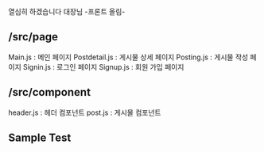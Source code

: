 열심히 하겠습니다 대장님 -프론트 올림-

## /src/page

Main.js : 메인 페이지
Postdetail.js : 게시물 상세 페이지
Posting.js : 게시물 작성 페이지
Signin.js : 로그인 페이지
Signup.js : 회원 가입 페이지

## /src/component

header.js : 헤더 컴포넌트
post.js : 게시물 컴포넌트
## Sample Test
